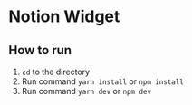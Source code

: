 # Notion Widget

## How to run
1. `cd` to the directory
2. Run command `yarn install` or `npm install`
3. Run command `yarn dev` or `npm dev`
